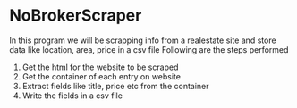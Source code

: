 # NoBrokerScraper
In this program we will be scrapping info from a realestate site and store data like location, area, price in a csv file
Following are the steps performed
1. Get the html for the website to be scraped
2. Get the container of each entry on website
3. Extract fields like title, price etc from the container 
4. Write the fields in a csv file
